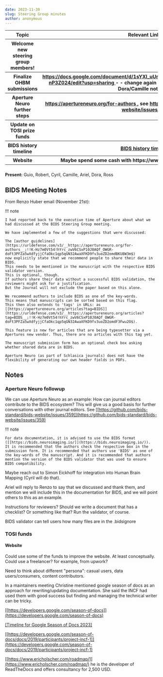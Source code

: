 ```yaml
---
date: 2023-11-30
slug: Steering Group minutes
author: anonymous
---
```


<!-- more -->

<table>
 <colgroup>
  <col style="width: 47%"/>
  <col style="width: 52%"/>
 </colgroup>
 <thead>
  <tr class="header">
   <th>
    <strong>
     Topic
    </strong>
   </th>
   <th>
    <strong>
     Relevant Links
    </strong>
   </th>
  </tr>
  <tr class="odd">
   <th>
    Welcome new steering group members!
   </th>
   <th>
   </th>
  </tr>
  <tr class="header">
   <th>
    Finalize OHBM submissions
   </th>
   <th>
    <a href="https://docs.google.com/document/d/1sYXI_uUmkMMZg4OqYRSOCRkb66IZ_qQJbvI-nP3Z024/edit?usp=sharing">
     <u>
      https://docs.google.com/document/d/1sYXI_uUmkMMZg4OqYRSOCRkb66IZ_qQJbvI-nP3Z024/edit?usp=sharing
     </u>
    </a>
   -   - change again of people, no multiple submissions, Dora/Camille not
going
   </th>
  </tr>
  <tr class="odd">
   <th>
    Aperture Neuro further steps
   </th>
   <th>
    <a href="https://apertureneuro.org/for-authors">
     <u>
      https://apertureneuro.org/for-authors
     </u>
    </a>
    , see
    <a href="https://github.com/bids-standard/bids-website/issues/359">
     <u>
      https://github.com/bids-standard/bids-website/issues/359
     </u>
    </a>
   </th>
  </tr>
  <tr class="header">
   <th>
    Update on TOSI prize funds
   </th>
   <th>
   </th>
  </tr>
  <tr class="odd">
   <th>
    BIDS history timeline
   </th>
   <th>
    <a href="https://docs.google.com/presentation/d/1rY-ByN45tWVxV6gpAz541cPvLXwL4itbu8Pwu_V4qtw/edit#slide=id.p">
     <u>
      BIDS
history timeline
     </u>
    </a>
   </th>
  </tr>
  <tr class="header">
   <th>
    Website
   </th>
   <th>
    Maybe spend some cash with
https://www.ericholscher.com/roadmap/
   </th>
  </tr>
  <tr class="odd">
   <th>
   </th>
   <th>
   </th>
  </tr>
 </thead>
 <tbody>
 </tbody>
</table>

**Present:** Guio, Robert, Cyril, Camille, Ariel, Dora, Ross

## BIDS Meeting Notes

From Renzo Huber email (November 21st):

!!! note

    I had reported back to the executive time of Aperture about what we had discussed at the BIDS Steering Group meeting.

    We have implemented a few of the suggestions that were discussed:

    The [author guidelines](https://urldefense.com/v3/__https://apertureneuro.org/for-authors__;!!K-Hz7m0Vt54!hYrc_zwV6CSxP10J0AQf_OWGR-doFt3PFZa5wXdfyjjCfaOkc1qp5qGN32AwaXFKD9fv3uoZD2omdBKU8W3m$)
    now explicitly state that we recommend people to share their data in BIDS.
    This needs to be mentioned in the manuscript with the respective BIDS validator version.
    This is optional, though.
    If authors share their data without a successful BIDS validation, the reviewers might ask for a justification.
    But the Journal will not exclude the paper based on this alone.

    We recommend authors to include BIDS as one of the key-words.
    This means that manuscripts can be sorted based on this flag.
    This then also extends to 'tags' in URLs: as
    [[https://apertureneuro.org/articles?tag=BIDS]](https://urldefense.com/v3/__https://apertureneuro.org/articles?tag=BIDS__;!!K-Hz7m0Vt54!hYrc_zwV6CSxP10J0AQf_OWGR-doFt3PFZa5wXdfyjjCfaOkc1qp5qGN32AwaXFKD9fv3uoZD2omdF3Fwu2O$).

    This feature is new for articles that are being typesetter via a
    Apertures new vendor. Thus, there are no articles with this tag yet.

    The manuscript submission form has an optional check box asking whether shared data are in BIDS.

    Aperture Neuro (as part of Schlasica journals) does not have the flexibility of generating our own header fields in PDFs.

## Notes

### Aperture Neuro followup

We can use Aperture Neuro as an example: How can journal editors
contribute to the BIDS ecosystem? This will give us a good basis for
further conversations with other journal editors. See
[[https://github.com/bids-standard/bids-website/issues/359]](https://github.com/bids-standard/bids-website/issues/359)

!!! note

    For data documentation, it is advised to use the BIDS format
    ([[https://bids.neuroimaging.io/]](https://bids.neuroimaging.io/)).
    It is recommended that the authors check the respective box in the
    submission form. It is recommended that authors use 'BIDS' as one of
    the key-words of the manuscript. And it is recommended that authors
    mention the version of the BIDS validator that was used to ensure
    BIDS compatibility.

Maybe reach out to Simon Eickhoff for integration into Human Brain Mapping (Cyril will do that).

Ariel will reply to Renzo to say that we discussed and thank them,
and mention we will include this in the documentation for BIDS,
and we will point others to this as an example.

Instructions for reviewers?
Should we write a document that has a checklist?
Or something like that? Run the validator, of course.

BIDS validator can tell users how many files are in the .bidsignore

### TOSI funds

#### Website

Could use some of the funds to improve the website. At least
conceptually. Could use a freelancer? for example, from upwork?

Need to think about different "persona": casual users, data
users/consumers, content contributors.

In a maintainers meeting Christine mentioned google season of docs as an
approach for rewriting/updating documentation. She said the INCF had
used them with good success but finding and managing the technical
writer can be tricky.

[[https://developers.google.com/season-of-docs]](https://developers.google.com/season-of-docs)

[[Timeline for Google Season of Docs 2023]](https://developers.google.com/season-of-docs/docs/timeline)

[[https://developers.google.com/season-of-docs/docs/2019/participants/project-incf-1]](https://developers.google.com/season-of-docs/docs/2019/participants/project-incf-1)

[[https://www.ericholscher.com/roadmap/]](https://www.ericholscher.com/roadmap/)
he is the developer of ReadTheDocs and offers consultancy for 2,500 USD.
